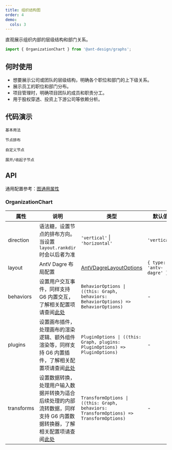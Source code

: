 ```yaml
---
title: 组织结构图
order: 4
demo:
  cols: 3
---
```


直观展示组织内部的层级结构和部门关系。

```js
import { OrganizationChart } from '@ant-design/graphs';
```

## 何时使用

- 想要展示公司或团队的层级结构，明确各个职位和部门的上下级关系。
- 展示员工的职位和部门分布。
- 项目管理时，明确项目团队的成员和职责分工。
- 用于股权穿透、投资上下游公司等依赖分析。

## 代码演示

<code id="demo-org-chart-default" src="./demos/organization-chart/default.tsx" description="简单的展示。">基本用法</code>

<code id="demo-org-chart-direction" src="./demos/organization-chart/direction.tsx" description="通过设置 `direction` 为 `vertical` `horizontal` 分别让垂直（自上而下）、水平（自左而右）分布。若不设置 `direction`，则默认垂直分布。">节点排布</code>

<code id="demo-org-chart-custom-node" src="./demos/organization-chart/custom-node.tsx" description="使用自定义的 React 节点进行图的渲染。此示例中使用了内置的 RC 组件 `OrganizationChartNode` 进行简单实现，你也可以自行开发 RC 组件以满足特定需求。">自定义节点</code>

<code id="demo-org-chart-collapse-expand" src="./demos/organization-chart/collapse-expand.tsx" description="
通过调整 `collapse-expand-react-node` 交互配置来控制展开/收起子节点的操作。<br> - `enable`: 是否启用该交互，类型为 `boolean | ((data: NodeData) => boolean)`，默认为 `false` <br> - `trigger`: 点击指定元素，触发节点收起/展开；`'icon'` 代表点击图标触发，`'node'` 代表点击节点触发，`HTMLElement` 代表自定义元素，默认为 `'icon'` <br> - `direction`: 收起/展开指定方向上的邻居节点，`'in'` 代表前驱节点，`'out'` 代表后继节点，`'both'` 代表前驱和后继节点，默认为 `'out'` <br> - `iconType`: 内置图标语法糖，`'plus-minus'` 或 `'arrow-count'` <br> - `iconRender`: 渲染函数，用于自定义收起/展开图标，参数为 `isCollapsed`（当前节点是否已收起）和 `data`（节点数据），返回自定义图标 <br> - `iconPlacement`: 图标相对于节点的位置，可选值为 `'left'`、`'right'`、`'top'`、`'bottom'`，默认为 `'bottom'` <br> - `iconOffsetX/iconOffsetY`: 图标相对于节点的水平、垂直偏移量，默认为 `0` <br> - `iconClassName/iconStyle`: 指定图标的 CSS 类名及内联样式 <br> - `refreshLayout`: 每次收起/展开节点后，是否刷新布局
">展开/收起子节点</code>

## API

通用配置参考：[图通用属性](./graphs/overview#图通用属性)

### OrganizationChart

| 属性 | 说明 | 类型 | 默认值 |
| --- | --- | --- | --- |
| direction | 语法糖，设置节点的排布方向。当设置 `layout.rankdir` 时会以后者为准 | `'vertical'` \| `'horizontal'` | `'vertical'` |
| layout | AntV Dagre 布局配置 | [AntVDagreLayoutOptions](https://g6.antv.antgroup.com/api/layouts/antv-dagre-layout) | `{ type: 'antv-dagre' }` |
| behaviors | 设置用户交互事件，同样支持 G6 内置交互，了解相关配置项请查阅[此处](https://g6.antv.antgroup.com/api/behaviors/brush-select) | `BehaviorOptions \| ((this: Graph, behaviors: BehaviorOptions) => BehaviorOptions)` | - |
| plugins | 设置画布插件，处理画布的渲染逻辑、额外组件渲染等，同样支持 G6 内置插件，了解相关配置项请查阅[此处](https://g6.antv.antgroup.com/api/plugins/background) | `PluginOptions \| ((this: Graph, plugins: PluginOptions) => PluginOptions)` | - |
| transforms | 设置数据转换，处理用户输入数据并转换为适合后续处理的内部流转数据，同样支持 G6 内置数据转换器，了解相关配置项请查阅[此处](https://g6.antv.antgroup.com/api/transforms/map-node-size) | `TransformOptions \| ((this: Graph, behaviors: TransformOptions) => TransformOptions)` | - |
